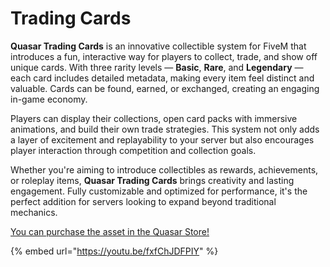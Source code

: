 # Trading Cards

**Quasar Trading Cards** is an innovative collectible system for FiveM that introduces a fun, interactive way for players to collect, trade, and show off unique cards. With three rarity levels — **Basic**, **Rare**, and **Legendary** — each card includes detailed metadata, making every item feel distinct and valuable. Cards can be found, earned, or exchanged, creating an engaging in-game economy.

Players can display their collections, open card packs with immersive animations, and build their own trade strategies. This system not only adds a layer of excitement and replayability to your server but also encourages player interaction through competition and collection goals.

Whether you're aiming to introduce collectibles as rewards, achievements, or roleplay items, **Quasar Trading Cards** brings creativity and lasting engagement. Fully customizable and optimized for performance, it's the perfect addition for servers looking to expand beyond traditional mechanics.

[You can purchase the asset in the Quasar Store!](https://www.quasar-store.com/scripts/tradingcards)

{% embed url="https://youtu.be/fxfChJDFPIY" %}
